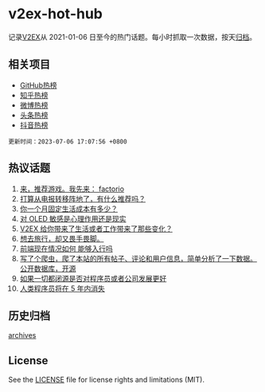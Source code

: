# v2ex-hot-hub

 记录[V2EX](https://www.v2ex.com/)从 2021-01-06 日至今的热门话题。每小时抓取一次数据，按天[归档](archives)。
 
 ## 相关项目

- [GitHub热榜](https://github.com/lonnyzhang423/github-hot-hub)
- [知乎热榜](https://github.com/lonnyzhang423/zhihu-hot-hub)
- [微博热榜](https://github.com/lonnyzhang423/weibo-hot-hub)
- [头条热榜](https://github.com/lonnyzhang423/toutiao-hot-hub)
- [抖音热榜](https://github.com/lonnyzhang423/douyin-hot-hub)


 `更新时间：2023-07-06 17:07:56 +0800`

## 热议话题

1. [来，推荐游戏。我先来： factorio](https://www.v2ex.com/t/954388)
1. [打算从电报转移阵地了，有什么推荐吗？](https://www.v2ex.com/t/954345)
1. [你一个月固定生活成本有多少？](https://www.v2ex.com/t/954530)
1. [对 OLED 敏感是心理作用还是现实](https://www.v2ex.com/t/954351)
1. [V2EX 给你带来了生活或者工作带来了那些变化？](https://www.v2ex.com/t/954483)
1. [想去旅行，却又畏手畏脚。](https://www.v2ex.com/t/954412)
1. [前端现在情况如何 能够入行吗](https://www.v2ex.com/t/954392)
1. [写了个爬虫，爬了本站的所有帖子、评论和用户信息，简单分析了一下数据。公开数据库，开源](https://www.v2ex.com/t/954480)
1. [如果一切都闭源是否对程序员或者公司发展更好](https://www.v2ex.com/t/954541)
1. [人类程序员将在 5 年内消失](https://www.v2ex.com/t/954385)

## 历史归档

[archives](archives)

## License

See the [LICENSE](LICENSE) file for license rights and limitations (MIT).
